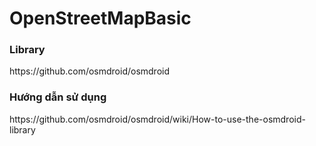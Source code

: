 # OpenStreetMapBasic
<h3>Library</h3>
https://github.com/osmdroid/osmdroid
<h3>Hướng dẫn sử dụng</h3>
https://github.com/osmdroid/osmdroid/wiki/How-to-use-the-osmdroid-library
